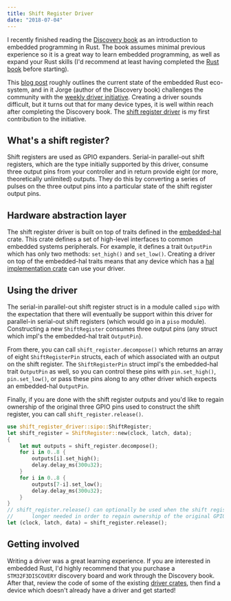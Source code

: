 ```yaml
---
title: Shift Register Driver
date: "2018-07-04"
---
```


I recently finished reading the [Discovery book](https://rust-embedded.github.io/discovery/) as an introduction to embedded programming in Rust. The book assumes minimal previous experience so it is a great way to learn embedded programming, as well as expand your Rust skills (I'd recommend at least having completed the [Rust book](https://doc.rust-lang.org/book/second-edition/index.html) before starting).

This [blog post](http://blog.japaric.io/brave-new-io) roughly outlines the current state of the embedded Rust eco-system, and in it Jorge (author of the Discovery book) challenges the community with the [weekly driver initiative](https://github.com/rust-lang-nursery/embedded-wg/issues/39). Creating a driver sounds difficult, but it turns out that for many device types, it is well within reach after completing the Discovery book. The [shift register driver](https://github.com/JoshMcguigan/shift-register-driver) is my first contribution to the initiative.

## What's a shift register?

Shift registers are used as GPIO expanders. Serial-in parallel-out shift registers, which are the type initially supported by this driver, consume three output pins from your controller and in return provide eight (or more, theoretically unlimited) outputs. They do this by converting a series of pulses on the three output pins into a particular state of the shift register output pins. 

## Hardware abstraction layer

The shift register driver is built on top of traits defined in the [embedded-hal](https://github.com/japaric/embedded-hal) crate. This crate defines a set of high-level interfaces to common embedded systems peripherals. For example, it defines a trait `OutputPin` which has only two methods: `set_high()` and `set_low()`. Creating a driver on top of the embedded-hal traits means that any device which has a [hal implementation crate](https://github.com/rust-embedded/awesome-embedded-rust#hal-implementation-crates) can use your driver. 

## Using the driver

The serial-in parallel-out shift register struct is in a module called `sipo` with the expectation that there will eventually be support within this driver for parallel-in serial-out shift registers (which would go in a `piso` module). Constructing a new `ShiftRegister` consumes three output pins (any struct which impl's the embedded-hal trait `OutputPin`). 

From there, you can call `shift_register.decompose()` which returns an array of eight `ShiftRegisterPin` structs, each of which associated with an output on the shift register. The `ShiftRegisterPin` struct impl's the embedded-hal trait `OutputPin` as well, so you can control these pins with `pin.set_high()`, `pin.set_low()`, or pass these pins along to any other driver which expects an embedded-hal `OutputPin`. 

Finally, if you are done with the shift register outputs and you'd like to regain ownership of the original three GPIO pins used to construct the shift register, you can call `shift_register.release()`.

```rust  
use shift_register_driver::sipo::ShiftRegister; 
let shift_register = ShiftRegister::new(clock, latch, data); 
{ 
	let mut outputs = shift_register.decompose();  
	for i in 0..8 {
		outputs[i].set_high(); 
		delay.delay_ms(300u32); 
	}  
	for i in 0..8 { 
		outputs[7-i].set_low(); 
		delay.delay_ms(300u32); 
	}  
} 
// shift_register.release() can optionally be used when the shift register is no 
//      longer needed in order to regain ownership of the original GPIO pins 
let (clock, latch, data) = shift_register.release();
```

## Getting involved

Writing a driver was a great learning experience. If you are interested in embedded Rust, I'd highly recommend that you purchase a `STM32F3DISCOVERY` discovery board and work through the Discovery book. After that, review the code of some of the existing [driver crates](https://github.com/rust-embedded/awesome-embedded-rust#driver-crates), then find a device which doesn't already have a driver and get started!

